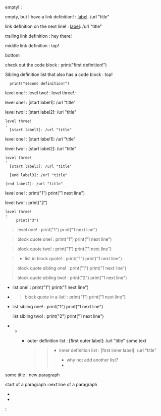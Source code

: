 <!-- empty definition list  -->
empty!
:

<!-- empty with a reference link definition -->
empty, but I have a link definition!
: [label]: /url "title"

<!-- empty with a reference link definition on the next line -->
link definition on the next line!
:
  [label]: /url "title"

<!-- trailing link definition -->
trailing link definition
: hey there!

  [label]: /url "title"


<!-- middle link definition -->
middle link definition
:
  top!

  [label]: /url "title"

  bottom

<!-- indented code block in definition -->
check out the code block
:
      print("first definition!")


Sibling definition list that also has a code block
:
  top!

      print("second definition!")


<!-- definition list inside a definition list -->

level one!
:
  level two!
  :
    level three!
    :


<!-- definition list inside a definition list with link definitions -->

level one!
:
  [start label1]: /url "title"

  level two!
  :
    [start label2]: /url "title"

    level three!
    :
      [start label3]: /url "title"

level one!
:
  [start label1]: /url "title"

  level two!
  :
    [start label2]: /url "title"

    level three!
    :
      [start label3]: /url "title"

      [end label3]: /url "title"

    [end label2]: /url "title"

  [end label1]: /url "title"



<!-- Nested definition list with code block -->

level one!
:
     print("1")
     print("1 next line")

  level two!
  :
       print("2")

    level three!
    :
         print("3")


<!-- definition list in a block quote -->

> level one!
> :
>      print("1")
>      print("1 next line")


<!-- definition list in a block quote -->

> block quote one!
> :
>      print("1")
>      print("1 next line")
>
>   [label]: /url "title"


> block quote two!
> :
>      print("1")
>      print("1 next line")
>
> [label]: /url "title"

> * list in block quote!
>   :
>        print("1")
>        print("1 next line")
>
>   [label]: /url "title"

> block quote sibling one!
> :
>      print("1")
>      print("1 next line")
>
>   [label]: /url "title"
>
> block quote sibling two!
> :
>      print("2")
>      print("1 next line")
>
>   [label]: /url "title"


<!-- definition list in list -->

* list one!
  :
       print("1")
       print("1 next line")

  [label]: /url "title"

* > block quote in a list!
  > :
  >      print("1")
  >      print("1 next line")
  >
  > [label]: /url "title"


* list sibling one!
  :
       print("1")
       print("1 next line")

    [label]: /url "title"

  list sibling two!
  :
       print("2")
       print("1 next line")

    [label]: /url "title"


<!-- crazy nested -->

*
  +
    * outer definition list
      :
        [first outer label]: /url "title"
        some text
        >> * inner definition list
        >>   :
        >>     [first inner label]: /url "title"
        >>
        >>     * why not add another list?
        >>     *
        >>     [last inner label]: /url "title"

        [last outer label]: /url "title"

<!-- empyt definition list followed by paragraph -->

some title
:
new paragraph

<!-- Looks like a definition list but it's not -->
start of a paragraph
\:next line of a paragraph

<!-- Initially parsed as definition list because of the trailing form-feed (found when fuzzing)
     After formatting this gets parsed as two empty list items and a paragraph with a single `:`
-->
*

*

:
